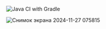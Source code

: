 ![Java CI with Gradle](https://github.com/ValeryCharkin/Paterns-part-1/actions/workflows/gradle-publish.yml/badge.svg)

![Снимок экрана 2024-11-27 075815](https://github.com/user-attachments/assets/ae4537eb-46b8-4bbb-b32f-c31dc25a019a)
